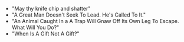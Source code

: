 * "May thy knife chip and shatter"
* "A Great Man Doesn't Seek To Lead. He's Called To It."
* "An Animal Caught In a A Trap Will Gnaw Off Its Own Leg To Escape. What Will You Do?"
* "When Is A Gift Not A Gift?"
